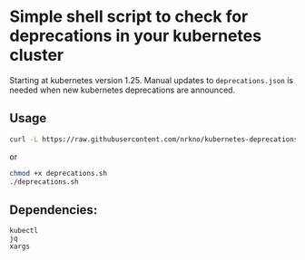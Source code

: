 # Simple shell script to check for deprecations in your kubernetes cluster
Starting at kubernetes version 1.25.
Manual updates to `deprecations.json` is needed when new kubernetes deprecations are announced.

## Usage
```bash
curl -L https://raw.githubusercontent.com/nrkno/kubernetes-deprecations-checker/main/deprecations.sh | bash
```
 or
```bash
chmod +x deprecations.sh
./deprecations.sh
```

## Dependencies:
```
kubectl
jq
xargs
```
